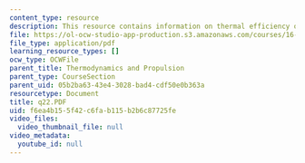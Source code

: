 ```yaml
---
content_type: resource
description: This resource contains information on thermal efficiency of a turbojet.
file: https://ol-ocw-studio-app-production.s3.amazonaws.com/courses/16-01-unified-engineering-i-ii-iii-iv-fall-2005-spring-2006/f6ea4b155f42c6fab115b2b6c87725fe_q22.PDF
file_type: application/pdf
learning_resource_types: []
ocw_type: OCWFile
parent_title: Thermodynamics and Propulsion
parent_type: CourseSection
parent_uid: 05b2ba63-43e4-3028-bad4-cdf50e0b363a
resourcetype: Document
title: q22.PDF
uid: f6ea4b15-5f42-c6fa-b115-b2b6c87725fe
video_files:
  video_thumbnail_file: null
video_metadata:
  youtube_id: null
---
```

